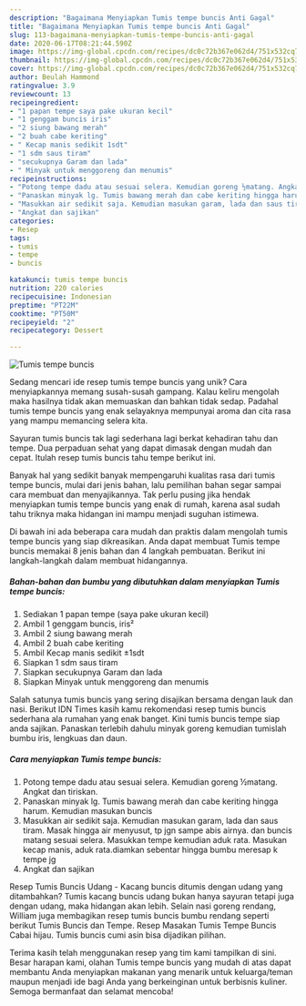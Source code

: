 ```yaml
---
description: "Bagaimana Menyiapkan Tumis tempe buncis Anti Gagal"
title: "Bagaimana Menyiapkan Tumis tempe buncis Anti Gagal"
slug: 113-bagaimana-menyiapkan-tumis-tempe-buncis-anti-gagal
date: 2020-06-17T08:21:44.590Z
image: https://img-global.cpcdn.com/recipes/dc0c72b367e062d4/751x532cq70/tumis-tempe-buncis-foto-resep-utama.jpg
thumbnail: https://img-global.cpcdn.com/recipes/dc0c72b367e062d4/751x532cq70/tumis-tempe-buncis-foto-resep-utama.jpg
cover: https://img-global.cpcdn.com/recipes/dc0c72b367e062d4/751x532cq70/tumis-tempe-buncis-foto-resep-utama.jpg
author: Beulah Hammond
ratingvalue: 3.9
reviewcount: 13
recipeingredient:
- "1 papan tempe saya pake ukuran kecil"
- "1 genggam buncis iris"
- "2 siung bawang merah"
- "2 buah cabe keriting"
- " Kecap manis sedikit 1sdt"
- "1 sdm saus tiram"
- "secukupnya Garam dan lada"
- " Minyak untuk menggoreng dan menumis"
recipeinstructions:
- "Potong tempe dadu atau sesuai selera. Kemudian goreng ½matang. Angkat dan tiriskan."
- "Panaskan minyak lg. Tumis bawang merah dan cabe keriting hingga harum. Kemudian masukan buncis"
- "Masukkan air sedikit saja. Kemudian masukan garam, lada dan saus tiram. Masak hingga air menyusut, tp jgn sampe abis airnya. dan buncis matang sesuai selera. Masukkan tempe kemudian aduk rata. Masukan kecap manis, aduk rata.diamkan sebentar hingga bumbu meresap k tempe jg"
- "Angkat dan sajikan"
categories:
- Resep
tags:
- tumis
- tempe
- buncis

katakunci: tumis tempe buncis 
nutrition: 220 calories
recipecuisine: Indonesian
preptime: "PT22M"
cooktime: "PT50M"
recipeyield: "2"
recipecategory: Dessert

---
```



![Tumis tempe buncis](https://img-global.cpcdn.com/recipes/dc0c72b367e062d4/751x532cq70/tumis-tempe-buncis-foto-resep-utama.jpg)

Sedang mencari ide resep tumis tempe buncis yang unik? Cara menyiapkannya memang susah-susah gampang. Kalau keliru mengolah maka hasilnya tidak akan memuaskan dan bahkan tidak sedap. Padahal tumis tempe buncis yang enak selayaknya mempunyai aroma dan cita rasa yang mampu memancing selera kita.

Sayuran tumis buncis tak lagi sederhana lagi berkat kehadiran tahu dan tempe. Dua perpaduan sehat yang dapat dimasak dengan mudah dan cepat. Itulah resep tumis buncis tahu tempe berikut ini.

Banyak hal yang sedikit banyak mempengaruhi kualitas rasa dari tumis tempe buncis, mulai dari jenis bahan, lalu pemilihan bahan segar sampai cara membuat dan menyajikannya. Tak perlu pusing jika hendak menyiapkan tumis tempe buncis yang enak di rumah, karena asal sudah tahu triknya maka hidangan ini mampu menjadi suguhan istimewa.


Di bawah ini ada beberapa cara mudah dan praktis dalam mengolah tumis tempe buncis yang siap dikreasikan. Anda dapat membuat Tumis tempe buncis memakai 8 jenis bahan dan 4 langkah pembuatan. Berikut ini langkah-langkah dalam membuat hidangannya.

<!--inarticleads1-->

##### Bahan-bahan dan bumbu yang dibutuhkan dalam menyiapkan Tumis tempe buncis:

1. Sediakan 1 papan tempe (saya pake ukuran kecil)
1. Ambil 1 genggam buncis, iris²
1. Ambil 2 siung bawang merah
1. Ambil 2 buah cabe keriting
1. Ambil  Kecap manis sedikit ±1sdt
1. Siapkan 1 sdm saus tiram
1. Siapkan secukupnya Garam dan lada
1. Siapkan  Minyak untuk menggoreng dan menumis


Salah satunya tumis buncis yang sering disajikan bersama dengan lauk dan nasi. Berikut IDN Times kasih kamu rekomendasi resep tumis buncis sederhana ala rumahan yang enak banget. Kini tumis buncis tempe siap anda sajikan. Panaskan terlebih dahulu minyak goreng kemudian tumislah bumbu iris, lengkuas dan daun. 

<!--inarticleads2-->

##### Cara menyiapkan Tumis tempe buncis:

1. Potong tempe dadu atau sesuai selera. Kemudian goreng ½matang. Angkat dan tiriskan.
1. Panaskan minyak lg. Tumis bawang merah dan cabe keriting hingga harum. Kemudian masukan buncis
1. Masukkan air sedikit saja. Kemudian masukan garam, lada dan saus tiram. Masak hingga air menyusut, tp jgn sampe abis airnya. dan buncis matang sesuai selera. Masukkan tempe kemudian aduk rata. Masukan kecap manis, aduk rata.diamkan sebentar hingga bumbu meresap k tempe jg
1. Angkat dan sajikan


Resep Tumis Buncis Udang - Kacang buncis ditumis dengan udang yang ditambahkan? Tumis kacang buncis udang bukan hanya sayuran tetapi juga dengan udang, maka hidangan akan lebih. Selain nasi goreng rendang, William juga membagikan resep tumis buncis bumbu rendang seperti berikut Tumis Buncis dan Tempe. Resep Masakan Tumis Tempe Buncis Cabai hijau. Tumis buncis cumi asin bisa dijadikan pilihan. 

Terima kasih telah menggunakan resep yang tim kami tampilkan di sini. Besar harapan kami, olahan Tumis tempe buncis yang mudah di atas dapat membantu Anda menyiapkan makanan yang menarik untuk keluarga/teman maupun menjadi ide bagi Anda yang berkeinginan untuk berbisnis kuliner. Semoga bermanfaat dan selamat mencoba!
